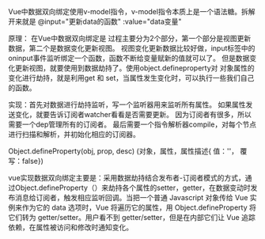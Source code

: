 Vue中数据双向绑定使用v-model指令，v-model指令本质上是一个语法糖。拆解开来就是 @input="更新data的函数" :value="data变量"

原理：
在Vue中数据双向绑定是
过程主要分为2个部分，第一个部分是视图更新数据，第二个是数据变化更新视图。
视图变化更新数据比较好做，input标签中的 oninput事件监听绑定一个函数，函数不断给变量赋新的值就可以了。
但是数据变化更新视图，就要使用到数据劫持了。使用object.defineproperty对 对象属性的变化进行劫持，就是利用get 和 set，当属性发生变化时，可以执行一些我们自己的函数。

实现：首先对数据进行劫持监听，写一个监听器用来监听所有属性。
如果属性发送变化，就要告诉订阅者watcher看看是否需要更新。
因为订阅者有很多，所以需要一个dep管理所有的订阅者。
最后需要一个指令解析器compile，对每个节点进行扫描和解析，并初始化相应的订阅器。


Object.defineProperty(obj, prop, desc) (对象，属性，属性描述{ 值：''， 覆写：false})

vue实现数据双向绑定主要是：采用数据劫持结合发布者-订阅者模式的方式，通过Object.defineProperty（）来劫持各个属性的setter，getter，在数据变动时发布消息给订阅者，触发相应监听回调。当把一个普通 Javascript 对象传给 Vue 实例来作为它的 data 选项时，Vue 将遍历它的属性，用 Object.defineProperty 将它们转为 getter/setter。用户看不到 getter/setter，但是在内部它们让 Vue 追踪依赖，在属性被访问和修改时通知变化。